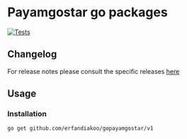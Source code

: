 # Payamgostar go packages

[![Tests](https://github.com/erfandiakoo/gopayamgostar/actions/workflows/go.yml/badge.svg)](https://github.com/erfandiakoo/gopayamgostar/actions/workflows/go.yml)

## Changelog

For release notes please consult the specific releases [here](https://github.com/erfandiakoo/gopayamgostar/releases)


## Usage

### Installation

```shell
go get github.com/erfandiakoo/gopayamgostar/v1
```